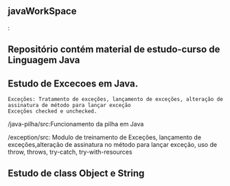 ## javaWorkSpace 
:    
   ## Repositório contém material de estudo-curso de Linguagem Java
   
   ## Estudo de Excecoes em Java.
    Exceções: Tratamento de exceções, lançamento de exceções, alteração de assinatura de método para lançar exceção
    Exceções checked e unchecked.
  
  /java-pilha/src:Funcionamento da pilha em Java
  
  /exception/src: Modulo de treinamento de Exceções, lançamento de exceções,alteração de assinatura no método para lançar exceção, uso de throw, throws, try-catch, try-with-resources
  
   ## Estudo de class Object e String

